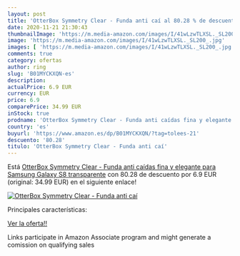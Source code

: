 ```yaml
---
layout: post
title: 'OtterBox Symmetry Clear - Funda anti caí al 80.28 % de descuento'
date: 2020-11-21 21:30:43
thumbnailImage: 'https://m.media-amazon.com/images/I/41wLzwTLXSL._SL200_.jpg'
image: 'https://m.media-amazon.com/images/I/41wLzwTLXSL._SL200_.jpg'
images: [ 'https://m.media-amazon.com/images/I/41wLzwTLXSL._SL200_.jpg' ]
comments: true
category: ofertas
author: ring
slug: 'B01MYCKXQN-es'
description:
actualPrice: 6.9 EUR
currency: EUR
price: 6.9
comparePrice: 34.99 EUR
inStock: true
prodname: 'OtterBox Symmetry Clear - Funda anti caídas fina y elegante para Samsung Galaxy S8  transparente'
country: 'es'
buyurl: 'https://www.amazon.es/dp/B01MYCKXQN/?tag=tolees-21'
descuento: '80.28'
titulo: 'OtterBox Symmetry Clear - Funda anti caí'
---
```


Está [OtterBox Symmetry Clear - Funda anti caídas fina y elegante para Samsung Galaxy S8  transparente](https://www.amazon.es/dp/B01MYCKXQN/?tag=tolees-21) con 80.28 de descuento por 6.9 EUR (original: 34.99 EUR) en el siguiente enlace!

[![OtterBox Symmetry Clear - Funda anti caí](https://m.media-amazon.com/images/I/41wLzwTLXSL._SL200_.jpg)](https://www.amazon.es/dp/B01MYCKXQN/?tag=tolees-21)

Principales características:


[Ver la oferta!!](https://www.amazon.es/dp/B01MYCKXQN/?tag=tolees-21)

Links participate in Amazon Associate program and might generate a comission on qualifying sales


